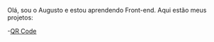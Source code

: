 Olá, sou o Augusto e estou aprendendo Front-end. Aqui estão meus projetos:

-<a href="https://augustooliveira0.github.io/projetos/qr-code-component-main/" target="_blank">QR Code</a>